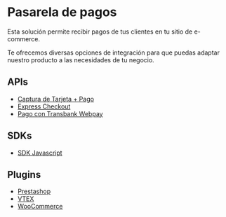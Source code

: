 # Pasarela de pagos

Esta solución permite recibir pagos de tus clientes en tu sitio de e-commerce. 

Te ofrecemos diversas opciones de integración para que puedas adaptar nuestro producto a las necesidades de tu negocio.

## APIs
  - [Captura de Tarjeta + Pago](api-tokenizacion-pago/introduction.md)
  - [Express Checkout](api-checkout/introduction.md)
  - [Pago con Transbank Webpay](transbank-webpay/introduction.md)
  
## SDKs
  - [SDK Javascript](https://github.com/Peinau/peinau-javascript/blob/master/README.md)
  
## Plugins
  - [Prestashop](../../../../../peinau-plugin-prestashop/blob/master/README.md)
  - [VTEX](plugins/vtex/introduction.md)
  - [WooCommerce](plugins/woocommerce/introduction.md)

